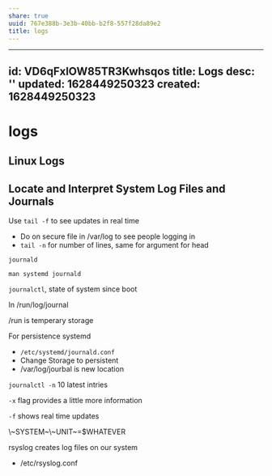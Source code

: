 ```yaml
---
share: true
uuid: 767e388b-3e3b-40bb-b2f8-557f28da89e2
title: logs
---
```

---
id: VD6qFxlOW85TR3Kwhsqos
title: Logs
desc: ''
updated: 1628449250323
created: 1628449250323
---
# logs
Linux Logs
----------

Locate and Interpret System Log Files and Journals
--------------------------------------------------

Use `tail -f` to see updates in real time

*   Do on secure file in /var/log to see people logging in
*   `tail -n` for number of lines, same for argument for head

`journald`

`man systemd journald`

`journalctl`, state of system since boot

In /run/log/journal

/run is temperary storage

For persistence systemd

*   `/etc/systemd/journald.conf`
*   Change Storage to persistent
*   /var/log/jourbal is new location

`journalctl -n` 10 latest intries

`-x` flag provides a little more information

`-f` shows real time updates

\\~SYSTEM~\\~UNIT~=$WHATEVER

rsyslog creates log files on our system

*   /etc/rsyslog.conf
